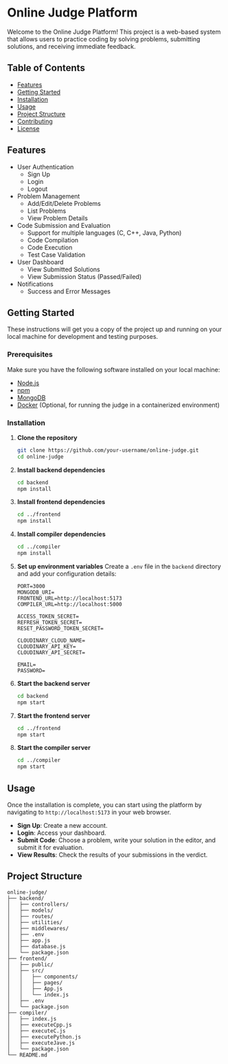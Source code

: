 # Online Judge Platform

Welcome to the Online Judge Platform! This project is a web-based system that allows users to practice coding by solving problems, submitting solutions, and receiving immediate feedback.

## Table of Contents
- [Features](#features)
- [Getting Started](#getting-started)
- [Installation](#installation)
- [Usage](#usage)
- [Project Structure](#project-structure)
- [Contributing](#contributing)
- [License](#license)

## Features
- User Authentication
  - Sign Up
  - Login
  - Logout
- Problem Management
  - Add/Edit/Delete Problems
  - List Problems
  - View Problem Details
- Code Submission and Evaluation
  - Support for multiple languages (C, C++, Java, Python)
  - Code Compilation
  - Code Execution
  - Test Case Validation
- User Dashboard
  - View Submitted Solutions
  - View Submission Status (Passed/Failed)
- Notifications
  - Success and Error Messages

## Getting Started

These instructions will get you a copy of the project up and running on your local machine for development and testing purposes.

### Prerequisites

Make sure you have the following software installed on your local machine:
- [Node.js](https://nodejs.org/en/)
- [npm](https://www.npmjs.com/)
- [MongoDB](https://www.mongodb.com/)
- [Docker](https://www.docker.com/) (Optional, for running the judge in a containerized environment)

### Installation

1. **Clone the repository**
    ```bash
    git clone https://github.com/your-username/online-judge.git
    cd online-judge
    ```

2. **Install backend dependencies**
    ```bash
    cd backend
    npm install
    ```

3. **Install frontend dependencies**
    ```bash
    cd ../frontend
    npm install
    ```

4. **Install compiler dependencies**
    ```bash
    cd ../compiler
    npm install
    ```

5. **Set up environment variables**
    Create a `.env` file in the `backend` directory and add your configuration details:
    ```env
    PORT=3000
    MONGODB_URI=
    FRONTEND_URL=http://localhost:5173
    COMPILER_URL=http://localhost:5000

    ACCESS_TOKEN_SECRET=
    REFRESH_TOKEN_SECRET=
    RESET_PASSWORD_TOKEN_SECRET=

    CLOUDINARY_CLOUD_NAME=
    CLOUDINARY_API_KEY=
    CLOUDINARY_API_SECRET=

    EMAIL= 
    PASSWORD= 
    ```

6. **Start the backend server**
    ```bash
    cd backend
    npm start
    ```

7. **Start the frontend server**
    ```bash
    cd ../frontend
    npm start
    ```

8. **Start the compiler server**
    ```bash
    cd ../compiler
    npm start
    ```

## Usage

Once the installation is complete, you can start using the platform by navigating to `http://localhost:5173` in your web browser.

- **Sign Up**: Create a new account.
- **Login**: Access your dashboard.
- **Submit Code**: Choose a problem, write your solution in the editor, and submit it for evaluation.
- **View Results**: Check the results of your submissions in the verdict.

## Project Structure

```plaintext
online-judge/
├── backend/
│   ├── controllers/
│   ├── models/
│   ├── routes/
│   ├── utilities/
│   ├── middlewares/
│   ├── .env
│   ├── app.js
│   ├── database.js
│   └── package.json
├── frontend/
│   ├── public/
│   ├── src/
│   │   ├── components/
│   │   ├── pages/
│   │   ├── App.js
│   │   └── index.js
│   ├── .env
│   └── package.json
├── compiler/
│   ├── index.js
│   ├── executeCpp.js
│   ├── executeC.js
│   ├── executePython.js
│   ├── executeJave.js
│   └── package.json
└── README.md

